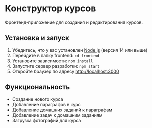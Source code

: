 # Конструктор курсов

Фронтенд-приложение для создания и редактирования курсов.

## Установка и запуск

1. Убедитесь, что у вас установлен [Node.js](https://nodejs.org/) (версия 14 или выше)
2. Перейдите в папку frontend: `cd frontend`
3. Установите зависимости: `npm install`
4. Запустите сервер разработки: `npm start`
5. Откройте браузер по адресу [http://localhost:3000](http://localhost:3000)

## Функциональность

- Создание нового курса
- Добавление параграфов в курс
- Добавление домашних заданий к параграфам
- Добавление задач к домашним заданиям
- Загрузка фотографий для курса 
